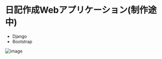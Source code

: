 # 日記作成Webアプリケーション(制作途中)
- Django
- Bootstrap

![image](https://github.com/Ittalian/Private_Diary/assets/137425898/b42ee8b3-fafd-422b-965d-2df5ac974e7f)
